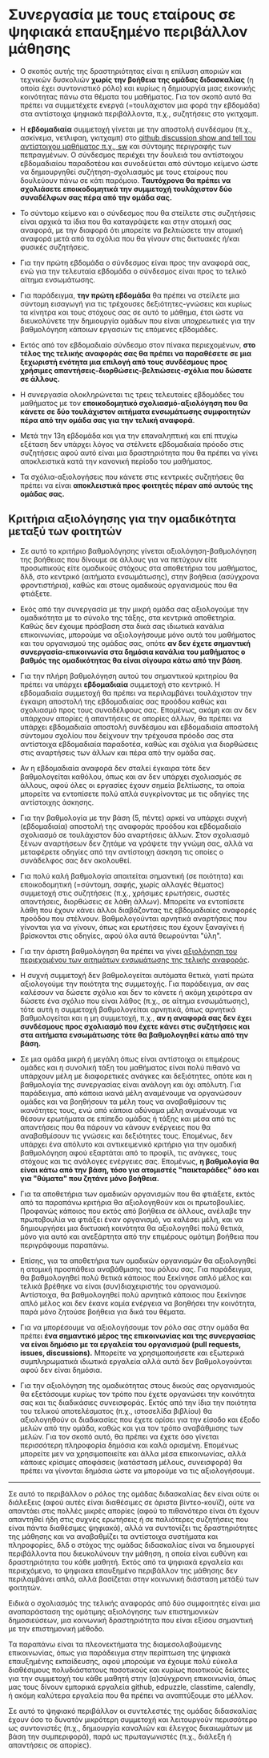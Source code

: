 # Συνεργασία με τους εταίρους σε ψηφιακά επαυξημένο περιβάλλον μάθησης

* Ο σκοπός αυτής της δραστηριότητας είναι η επίλυση αποριών και τεχνικών δυσκολιών **χωρίς την βοήθεια της ομάδας διδασκαλίας** (η οποία έχει συντονιστικό ρόλο) και κυρίως η δημιουργία μιας εικονικής κοινότητας πάνω στα θέματα του μαθήματος. Για τον σκοπό αυτό θα πρέπει να συμμετέχετε ενεργά (=τουλάχιστον μια φορά την εβδομάδα) στα αντίστοιχα ψηφιακά περιβάλλοντα, π.χ., συζητήσεις στο γκιτχαμπ.

* Η **εβδομαδιαία** συμμετοχή γίνεται με την αποστολή συνδέσμου (π.χ., ασκίνεμα, νετλιφαη, γκιτχαμπ) στο [github discussion show and tell του αντίστοιχου μαθήματος π.χ., sw](https://github.com/courses-ionio/sw/discussions/categories/show-and-tell) και σύντομης περιγραφής των πεπραγμένων. Ο σύνδεσμος περιέχει την δουλειά του αντίστοιχου εβδομαδιαίου παραδοτέου και συνοδεύεται από σύντομο κείμενο ώστε να δημιουργηθεί συζήτηση-σχολιασμός με τους εταίρους που δουλεύουν πάνω σε κάτι παρόμοιο. **Ταυτόχρονα θα πρέπει να σχολιάσετε εποικοδομητικά την συμμετοχή τουλάχιστον δύο συναδέλφων σας πέρα από την ομάδα σας.**

* Το σύντομο κείμενο και ο σύνδεσμος που θα στείλετε στις συζητήσεις είναι αρχικά τα ίδια που θα καταγράψετε και στην ατομική σας αναφορά, με την διαφορά ότι μπορείτε να βελτιώσετε την ατομική αναφορά μετά από τα σχόλια που θα γίνουν στις δικτυακές ή/και φυσικές συζητήσεις.

* Για την πρώτη εβδομάδα ο σύνδεσμος είναι προς την αναφορά σας, ενώ για την τελευταία εβδομάδα ο σύνδεσμος είναι προς το τελικό αίτημα ενσωμάτωσης.

* Για παράδειγμα, **την πρώτη εβδομάδα** θα πρέπει να στείλετε μια σύντομη εισαγωγή για τις τρέχουσες δεξιότητες-γνώσεις και κυρίως τα κίνητρα και τους στόχους σας σε αυτό το μάθημα, έτσι ώστε να διευκολύνετε την δημιουργία ομάδων που είναι υποχρεωτικές για την βαθμολόγηση κάποιων εργασιών τις επόμενες εβδομάδες.

* Εκτός από τον εβδομαδιαίο σύνδεσμο στον πίνακα περιεχομένων, **στο τέλος της τελικής αναφοράς σας θα πρέπει να παραθέσετε σε μια ξεχωριστή ενότητα μια επιλογή από τους συνδέσμους προς χρήσιμες απαντήσεις-διορθώσεις-βελτιώσεις-σχόλια που δώσατε σε άλλους.**

* Η συνεργασία ολοκληρώνεται τις τρεις τελευταίες εβδομάδες του μαθήματος με τον **εποικοδομητικό σχολιασμό-αξιολόγηση που θα κάνετε σε δύο τουλάχιστον αιτήματα ενσωμάτωσης συμφοιτητών πέρα από την ομάδα σας για την τελική αναφορά**.

* Μετά την 13η εβδομάδα και για την επαναληπτική και επί πτυχίω εξέταση δεν υπάρχει λόγος να στέλνετε εβδομαδιαία πρόοδο στις συζητήσεις αφού αυτό είναι μια δραστηριότητα που θα πρέπει να γίνει αποκλειστικά κατά την κανονική περίοδο του μαθήματος.

* Τα σχόλια-αξιολογήσεις που κάνετε στις κεντρικές συζητήσεις θα πρέπει να είναι **αποκλειστικά προς φοιτητές πέραν από αυτούς της ομάδας σας.**

## Κριτήρια αξιολόγησης για την ομαδικότητα μεταξύ των φοιτητών

* Σε αυτό το κριτήριο βαθμολόγησης γίνεται αξιολόγηση-βαθμολόγηση της βοήθειας που δίνουμε σε άλλους για να πετύχουν είτε προσωπικούς είτε ομαδικούς στόχους στα αποθετήρια του μαθήματος, δλδ, στο κεντρικό (αιτήματα ενσωμάτωσης), στην βοήθεια (ασύγχρονα φροντιστήρια), καθώς και στους ομαδικούς οργανισμούς που θα φτιάξετε.

* Εκός από την συνεργασία με την μικρή ομάδα σας αξιολογούμε την ομαδικότητα με το σύνολο της τάξης, στα κεντρικά αποθετηρία. Καθώς δεν έχουμε πρόσβαση στα δικά σας ιδιωτικά κανάλια επικοινωνίας, μπορούμε να αξιολογήσουμε μόνο αυτά του μαθήματος και του οργανισμού της ομάδας σας, οπότε **αν δεν έχετε σημαντική συνεργασία-επικοινωνία στα δημόσια κανάλια του μαθήματος ο βαθμός της ομαδικότητας θα είναι σίγουρα κάτω από την βάση**.

* Για την πλήρη βαθμολόγηση αυτού του σημαντικού κριτηρίου θα πρέπει να υπάρχει **εβδομαδιαία** συμμετοχή στο κεντρικό. Η εβδομαδιαία συμμετοχή θα πρέπει να περιλαμβάνει τουλάχιστον την έγκαιρη αποστολή της εβδομαδιαίας σας προόδου καθώς και σχολιασμό προς τους συναδέλφους σας. Επομένως, ακόμη και αν δεν υπάρχουν απορίες ή απαντήσεις σε απορίες άλλων, θα πρέπει να υπάρχει εβδομαδιαία αποστολή συνδέσμου και εβδομαδιαία αποστολή σύντομου σχολίου που δείχνουν την τρέχουσα πρόοδο σας στα αντίστοιχα εβδομαδιαία παραδοτέα, καθώς και σχόλια για διορθώσεις στις αναρτήσεις των άλλων και πέρα από την ομάδα σας.

* Αν η εβδομαδιαία αναφορά δεν σταλεί έγκαιρα τότε δεν βαθμολογείται καθόλου, όπως και αν δεν υπάρχει σχολιασμός σε άλλους, αφού όλες οι εργασίες έχουν σημεία βελτίωσης, τα οποία μπορείτε να εντοπίσετε πολύ απλά συγκρίνοντας με τις οδηγίες της αντίστοιχης άσκησης.

* Για την βαθμολογία με την βάση (5, πέντε) αρκεί να υπάρχει συχνή (εβδομαδιαία) αποστολή της αναφοράς προόδου και εβδομαδιαίο σχολιασμό σε τουλάχιστον δύο αναρτήσεις άλλων. Στον σχολιασμό ξένων αναρτήσεων δεν ζητάμε να γράψετε την γνώμη σας, αλλά να μεταφέρετε οδηγίες από την αντίστοιχη άσκηση τις οποίες ο συνάδελφος σας δεν ακολουθεί. 

* Για πολύ καλή βαθμολογία απαιτείται σημαντική (σε ποιότητα) και εποικοδομητική (=σύντομη, σαφής, χωρίς αλλαγές θέματος) συμμετοχή στις συζητήσεις (π.χ., χρήσιμες ερωτήσεις, σωστές απαντήσεις, διορθώσεις σε λάθη άλλων). Μπορείτε να εντοπίσετε λάθη που έχουν κάνει άλλοι διαβάζοντας τις εβδομαδιαίες αναφορές προόδου που στέλνουν. Βαθμολογούνται αρνητικά αναρτήσεις που γίνονται για να γίνουν, όπως και ερωτήσεις που έχουν ξαναγίνει ή βρίσκονται στις οδηγίες, αφού όλα αυτά θεωρούνται "ύλη".

* Για την άριστη βαθμολόγηση θα πρέπει να γίνει [αξιολόγηση του περιεχομένου των αιτημάτων ενσωμάτωσης της τελικής αναφοράς](https://docs.github.com/en/github/collaborating-with-pull-requests/reviewing-changes-in-pull-requests/about-pull-request-reviews).

* Η συχνή συμμετοχή δεν βαθμολογείται αυτόματα θετικά, γιατί πρώτα αξιολογούμε την ποιότητα της συμμετοχής. Για παράδειγμα, αν σας καλέσουν να δώσετε σχόλιο και δεν το κάνετε ή ακόμη χειρότερα αν δώσετε ένα σχόλιο που είναι λάθος (π.χ., σε αίτημα ενσωμάτωσης), τότε αυτή η συμμετοχή βαθμολογείται αρνητικά, όπως αρνητικά βαθμολογείται και η μη συμμετοχή, π.χ., **αν η αναφορά σας δεν έχει συνδέσμους προς σχολιασμό που έχετε κάνει στις συζητήσεις και στα αιτήματα ενσωμάτωσης τότε θα βαθμολογηθεί κάτω από την βάση.**

* Σε μια ομάδα μικρή ή μεγάλη όπως είναι αντίστοιχα οι επιμέρους ομάδες και η συνολική τάξη του μαθήματος είναι πολύ πιθανό να υπάρχουν μέλη με διαφορετικές ανάγκες και δεξιότητες, οπότε και η βαθμολογία της συνεργασίας είναι ανάλογη και όχι απόλυτη. Για παράδειγμα, από κάποια ικανά μέλη αναμένουμε να οργανώσουν ομάδες και να βοηθήσουν τα μέλη τους να αναβαθμίσουν τις ικανότητες τους, ενώ από κάποια αδύναμα μέλη αναμένουμε να θέσουν ερωτήματα σε επίπεδο ομάδας ή τάξης και μέσα από τις απαντήσεις που θα πάρουν να κάνουν ενέργειες που θα αναβαθμίσουν τις γνώσεις και δεξιότητες τους. Επομένως, δεν υπάρχει ένα απόλυτο και αντικειμενικό κριτήριο για την ομαδική βαθμολόγηση αφού εξαρτάται από το προφίλ, τις ανάγκες, τους στόχους και τις ανάλογες ενέργειες σας. Επομένως, **η βαθμολογία θα είναι κάτω από την βάση, τόσο για ατομιστές "παικταράδες" όσο και για "θύματα" που ζητάνε μόνο βοήθεια.**

* Για τα αποθετήρια των ομαδικών οργανισμών που θα φτιάξετε, εκτός από τα παραπάνω κριτήρια θα αξιολογηθούν και οι πρωτοβουλίες. Προφανώς κάποιος που εκτός από βοήθεια σε άλλους, ανέλαβε την πρωτοβουλία να φτιάξει έναν οργανισμό, να καλέσει μέλη, και να δημιουργήσει μια δικτυακή κοινότητα θα αξιολογηθεί πολύ θετικά, μόνο για αυτό και ανεξάρτητα από την επιμέρους ομότιμη βοήθεια που περιγράφουμε παραπάνω.

* Επίσης, για τα αποθετήρια των ομαδικών οργανισμών θα αξιολογηθεί η ατομική προσπάθεια αναβάθμισης του ρόλου σας. Για παράδειγμα, θα βαθμολογηθεί πολύ θετικά κάποιος που ξεκίνησε απλό μέλος και τελικά βρέθηκε να είναι (συν)διαχειριστής του οργανισμού. Αντίστοιχα, θα βαθμολογηθεί πολύ αρνητικά κάποιος που ξεκίνησε απλό μέλος και δεν έκανε καμία ενέργεια να βοηθήσει την κοινότητα, παρά μόνο ζητούσε βοήθεια για δικά του θέματα.

* Για να μπορέσουμε να αξιολογήσουμε τον ρόλο σας στην ομάδα θα πρέπει **ένα σημαντικό μέρος της επικοινωνίας και της συνεργασίας να είναι δημόσιο με τα εργαλεία του οργανισμού (pull requests, issues, discussions).** Μπορείτε να χρησιμοποιήσετε και εξωτερικά συμπληρωματικά ιδιωτικά εργαλεία αλλά αυτά δεν βαθμολογούνται αφού δεν είναι δημόσια. 

* Για την αξιολόγηση της ομαδικότητας στους δικούς σας οργανισμούς θα εξετάσουμε κυρίως τον τρόπο που έχετε οργανώσει την κοινότητα σας και τις διαδικάσιες συνεισφοράς. Εκτός από την ίδια την ποιότητα του τελικού αποτελέσματος (π.χ., ιστοσελίδα βιβλίου) θα αξιολογηθούν οι διαδικασίες που έχετε ορίσει για την είσοδο και έξοδο μελών από την ομάδα, καθώς και για τον τρόπο αναβάθμισης των μελών. Για τον σκοπό αυτό, θα πρέπει να έχετε όσο γίνεται περισσότερη πληροφορία δημόσια και καλά ορισμένη. Επομένως μπορείτε μεν να χρησιμοποιείτε και άλλα μέσα επικοινωνίας, αλλά κάποιες κρίσιμες αποφάσεις (κατάσταση μέλους, συνεισφορά) θα πρέπει να γίνονται δημόσια ώστε να μπορούμε να τις αξιολογήσουμε.

---
Σε αυτό το περιβάλλον ο ρόλος της ομάδας διδασκαλίας δεν είναι ούτε οι διάλεξεις (αφού αυτές είναι διαθέσιμες σε άριστα βίντεο-κουϊζ), ούτε να απαντάει στις πολλές μικρές απορίες (αφού το πιθανότερο είναι ότι έχουν απαντηθεί ήδη στις συχνές ερωτήσεις ή σε παλιότερες συζητήσεις που είναι πάντα διαθέσιμες ψηφιακά), αλλά να συντονίζει τις δραστηριότητες της μάθησης και να αναβαθμίζει τα αντίστοιχα συστήματα και πληροφορίες, δλδ ο στόχος της ομάδας διδασκαλίας είναι να δημιουργεί περιβάλλοντα που διευκολύνουν την μάθηση, η οποία είναι ευθύνη και δραστηριότητα του κάθε μαθητή. Εκτός από τα ψηφιακά εργαλεία και περιεχόμενο, το ψηφιακα επαυξημένο περιβάλλον της μάθησης δεν περιλαμβάνει απλά, αλλά βασίζεται στην κοινωνική διάσταση μετάξύ των φοιτητών.

Ειδικά ο σχολιασμός της τελικής αναφοράς από δύο συμφοιτητές είναι μια αναπαράσταση της ομότιμης αξιολόγησης των επιστημονικών δημοσιεύσεων, μια κοινωνική δραστηριότητα που είναι εξίσου σημαντική με την επιστημονική μέθοδο.

Τα παραπάνω είναι τα πλεονεκτήματα της διαμεσολαβούμενης επικοινωνίας, όπως για παράδειγμα στην περίπτωση της ψηφιακά επαυξημένης εκπαίδευσης, αφού μπορούμε να έχουμε πολύ εύκολα διαθέσιμους πολυδιάστατους ποσοτικούς και κυρίως ποιοτικούς δείκτες για την συμμετοχή του κάθε μαθητή στην (α)σύγχρονη επικοινωνία, όπως μας τους δίνουν εμπορικά εργαλεία github, edpuzzle, classtime, calendly, ή ακόμη καλύτερα εργαλεία που θα πρέπει να αναπτύξουμε στο μέλλον. 

Σε αυτό το ψηφιακό περιβάλλον οι συντελεστές της ομάδας διδασκαλίας έχουν όσο το δυνατόν μικρότερη συμμετοχή και λειτουργούν περισσότερο ως συντονιστές (π.χ., δημιουργία καναλιών και έλεγχος δικαιωμάτων με βάση την συμπεριφορά), παρά ως πρωταγωνιστές (π.χ., διάλεξη ή απαντήσεις σε απορίες). 

